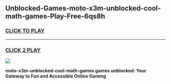 
## Unblocked-Games-moto-x3m-unblocked-cool-math-games-Play-Free-6qs8h
<h3>
<a href="https://premium76.site?title=moto-x3m-unblocked-cool-math-games&ref=18A1">CLICK TO PLAY</a></h3>
<hr>

<h3>
<a href="https://premium76.site?title=moto-x3m-unblocked-cool-math-games&ref=18A1">CLICK 2 PLAY</a>
  
</h3>

<a href="https://premium76.site?title=moto-x3m-unblocked-cool-math-games&ref=18A1"><img src="https://clearcache.store/games.png"></a>


**moto-x3m-unblocked-cool-math-games games unblocked: Your Gateway to Fun and Accessible Online Gaming**
